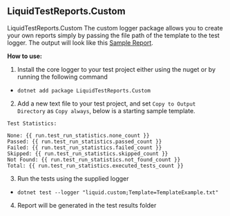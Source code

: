 ## LiquidTestReports.Custom

LiquidTestReports.Custom The custom logger package allows you to create your own reports simply by passing the file path of the template to the test logger.
The output will look like this [Sample Report](https://github.com/kurtmkurtm/LiquidTestReports/blob/master/docs/samples/xUnit.txt).

**How to use:**
1. Install the core logger to your test project either using the nuget or by running the following command
- `dotnet add package LiquidTestReports.Custom`
2. Add a new text file to your test project, and set `Copy to Output Directory` as `Copy always`, below is a starting sample template.
```
Test Statistics:

None: {{ run.test_run_statistics.none_count }}
Passed: {{ run.test_run_statistics.passed_count }}
Failed: {{ run.test_run_statistics.failed_count }}
Skipped: {{ run.test_run_statistics.skipped_count }}
Not Found: {{ run.test_run_statistics.not_found_count }}
Total: {{ run.test_run_statistics.executed_tests_count }}
```
3. Run the tests using the supplied logger
- `dotnet test --logger "liquid.custom;Template=TemplateExample.txt"`
4. Report will be generated in the test results folder